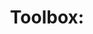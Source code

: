 ---
title: "Toolbox:"
weight: 5
params:
  url: "/posts/toolbox/"
  subtitle: "My Personal SDK"
  icon: "/icons/article.svg"
build:
  render: never
---